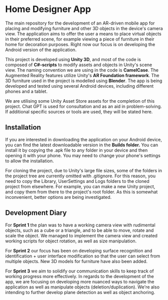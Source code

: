 # Home Designer App
The main repository for the development of an AR-driven mobile app for placing and modifying furniture and other 3D objects in the device's camera view. The application aims to offer the user a means to place virtual objects in their preferred scene, for example viewing a piece of furniture in their home for decoration purposes. Right now our focus is on developing the Android version of the application.

This project is developed using **Unity 3D**, and most of the code is composed of **C#-scripts** to modify assets and objects in Unity's scene view. The naming convention we are using in the code is **CamelCase**. The Augmented Reality features utilize Unity's **AR Foundation framework**. The 3D furniture used in the project is modelled using **Blender**. The app is being developed and tested using several Android devices, including different phones and a tablet.

We are utilising some Unity Asset Store assets for the completion of this project. Chat GPT is used for consultation and as an aid in problem-solving. If additional specific sources or tools are used, they will be stated here.

## Installation
If you are interested in downloading the application on your Android device, you can find the latest downloadable version in the **Builds folder.** You can install it by copying the .apk file to any folder in your device and then opening it with your phone. You may need to change your phone's settings to allow the installation.

For cloning the project, due to Unity's large file sizes, some of the folders in the project tree are currently omitted with .gitignore. For this reason, you need to copy the Library, UserSettings and Logs folders to the cloned project from elsewhere. For example, you can make a new Unity project, and copy them from there to the project's root folder. As this is somewhat inconvenient, better options are being investigated.

## Development Diary
For **Sprint 1** the plan was to have a working camera view with rudimental objects, such as a cube or a triangle, and to be able to move, rotate and scale the object. We managed to implement the camera view and created working scripts for object rotation, as well as size manipulation.

For **Sprint 2** our focus has been on developing surface recognition and identification + user interface modification so that the user can select from multiple objects. New 3D models for furniture have also been added.

For **Sprint 3** we aim to solidify our communication skills to keep track of working progress more effectively. In regards to the development of the app, we are focusing on developing more nuanced ways to navigate the application as well as manipulate objects (deletion/duplication). We're also intending to further develop plane detection as well as object anchoring.
